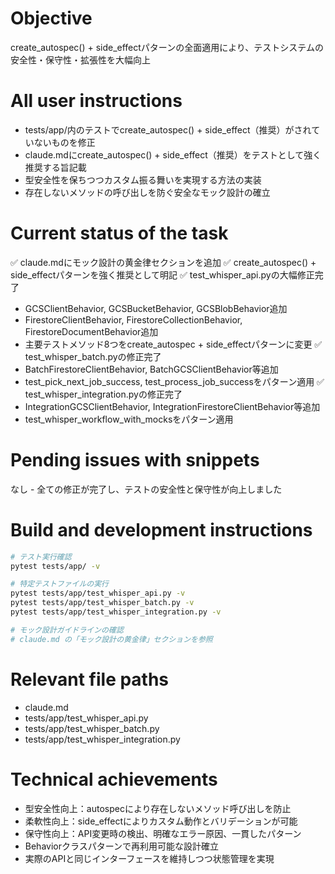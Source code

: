 # Objective
create_autospec() + side_effectパターンの全面適用により、テストシステムの安全性・保守性・拡張性を大幅向上

# All user instructions
- tests/app/内のテストでcreate_autospec() + side_effect（推奨）がされていないものを修正
- claude.mdにcreate_autospec() + side_effect（推奨）をテストとして強く推奨する旨記載
- 型安全性を保ちつつカスタム振る舞いを実現する方法の実装
- 存在しないメソッドの呼び出しを防ぐ安全なモック設計の確立

# Current status of the task
✅ claude.mdにモック設計の黄金律セクションを追加
✅ create_autospec() + side_effectパターンを強く推奨として明記
✅ test_whisper_api.pyの大幅修正完了
  - GCSClientBehavior, GCSBucketBehavior, GCSBlobBehavior追加
  - FirestoreClientBehavior, FirestoreCollectionBehavior, FirestoreDocumentBehavior追加
  - 主要テストメソッド8つをcreate_autospec + side_effectパターンに変更
✅ test_whisper_batch.pyの修正完了
  - BatchFirestoreClientBehavior, BatchGCSClientBehavior等追加
  - test_pick_next_job_success, test_process_job_successをパターン適用
✅ test_whisper_integration.pyの修正完了
  - IntegrationGCSClientBehavior, IntegrationFirestoreClientBehavior等追加
  - test_whisper_workflow_with_mocksをパターン適用

# Pending issues with snippets
なし - 全ての修正が完了し、テストの安全性と保守性が向上しました

# Build and development instructions
```bash
# テスト実行確認
pytest tests/app/ -v

# 特定テストファイルの実行
pytest tests/app/test_whisper_api.py -v
pytest tests/app/test_whisper_batch.py -v  
pytest tests/app/test_whisper_integration.py -v

# モック設計ガイドラインの確認
# claude.md の「モック設計の黄金律」セクションを参照
```

# Relevant file paths
- claude.md
- tests/app/test_whisper_api.py
- tests/app/test_whisper_batch.py
- tests/app/test_whisper_integration.py

# Technical achievements
- 型安全性向上：autospecにより存在しないメソッド呼び出しを防止
- 柔軟性向上：side_effectによりカスタム動作とバリデーションが可能
- 保守性向上：API変更時の検出、明確なエラー原因、一貫したパターン
- Behaviorクラスパターンで再利用可能な設計確立
- 実際のAPIと同じインターフェースを維持しつつ状態管理を実現